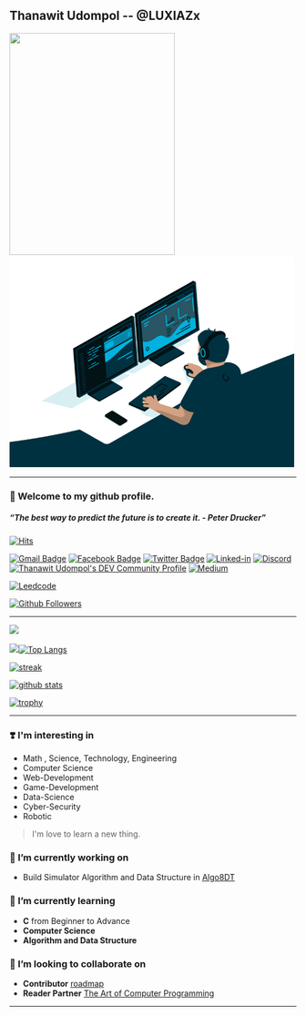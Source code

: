 ## Thanawit Udompol -- @LUXIAZx

<img aligh="left" width="290" height="390" src="https://spotify-github-profile.vercel.app/api/view?uid=whhu4y6t2ekb0686mq9cb0tw5&cover_image=true&theme=default"> <img aligh="left" width="500" height="370" src="./pic/coding.gif">

<hr>

### 🙌 Welcome to my github profile.
##### <p><q>The best way to predict the future is to create it. - Peter Drucker</q></p>

[![Hits](https://hits.seeyoufarm.com/api/count/incr/badge.svg?url=https%3A%2F%2Fgithub.com%2FLUXIAZx)](https://github.com/LUXIAZx) 

[![Gmail Badge](https://img.shields.io/badge/-Gmail-d14836?style=flat-square&logo=Gmail&logoColor=white&link=mailto:luxiaz.tech@gmail.com)](mailto:luxiaz.tech@gmail.com) [![Facebook Badge](https://img.shields.io/badge/-Facebook-1877f2?style=flat-square&logo=facebook&logoColor=white&link=https://www.facebook.com/I3lackman)](https://www.facebook.com/I3lackman) [![Twitter Badge](https://img.shields.io/badge/-Twitter-1877f2?style=flat-square&logo=twitter&logoColor=white&link=https://twitter.com/Zxluxia/)](https://twitter.com/ZxLuxia/) [![Linked-in](https://shields.io/badge/LinkedIn-blue?logo=linkedin&style=flat-square)](https://www.linkedin.com/in/thanawit-udompol-a34388186) [![Discord](https://img.shields.io/badge/Discord-black?logo=discord&style=flat-square)](https://discord.gg/7pSckBMabu) [![Thanawit Udompol's DEV Community Profile](https://img.shields.io/badge/DEV-black?logo=dev&style=flat-square)](https://dev.to/tnwarmy) [![Medium](https://img.shields.io/badge/Medium-black?logo=medium&style=flat-square)](https://luxiazx-tech.medium.com/)

[![Leedcode](https://img.shields.io/badge/leetcode-black?logo=leetcode&style=flat-square)](https://leetcode.com/LUXIAZx/)


[![Github Followers](https://img.shields.io/github/followers/LUXIAZx?color=06d6a0&label=Github%20Followers&style=for-the-badge)](https://github.com/LUXIAZx?tab=followers)


<hr>

![](https://github-profile-summary-cards.vercel.app/api/cards/profile-details?username=LUXIAZx&theme=default)

![](https://github-profile-summary-cards.vercel.app/api/cards/productive-time?username=LUXIAZx&theme=default)[![Top Langs](https://github-readme-stats.vercel.app/api/top-langs/?username=LUXIAZx&layout=compact&langs_count=8&theme=dracula)](https://github.com/LUXIAZx)

[![streak](https://github-readme-streak-stats.herokuapp.com/?user=LUXIAZx&theme=dracula)](https://github.com/LUXIAZx)

[![github stats](https://github-readme-stats.vercel.app/api?username=LUXIAZx&show_icons=true&theme=dracula)](https://github.com/LUXIAZx)

[![trophy](https://github-profile-trophy.vercel.app/?username=LUXIAZx&theme=chalk&row=2&column=4)](https://github.com/LUXIAZx)


<hr>

### ❣️ I'm interesting in

- Math , Science, Technology, Engineering
- Computer Science
- Web-Development
- Game-Development
- Data-Science
- Cyber-Security
- Robotic

> I'm love to learn a new thing.

### 🔭 I’m currently working on

- Build Simulator Algorithm and Data Structure in [Algo8DT](https://github.com/LUXIAZx/Algo8DT)

### 🌱 I’m currently learning

- **C** from Beginner to Advance
- **Computer Science**
- **Algorithm and Data Structure**

### 👯 I’m looking to collaborate on

- **Contributor**  [roadmap](https://github.com/LUXIAZx/roadmap)
- **Reader Partner** [The Art of Computer Programming](https://www.amazon.com/Computer-Programming-Volumes-1-4A-Boxed/dp/0321751043)

<hr>
